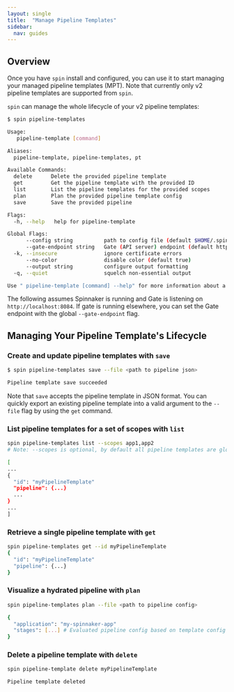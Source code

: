 ```yaml
---
layout: single
title:  "Manage Pipeline Templates"
sidebar:
  nav: guides
---
```




## Overview

Once you have `spin` install and configured, you can use it to start
managing your managed pipeline templates (MPT). Note that currently only v2
pipeline templates are supported from `spin`.

`spin` can manage the whole lifecycle of your v2 pipeline templates:

```bash
$ spin pipeline-templates

Usage:
   pipeline-template [command]

Aliases:
  pipeline-template, pipeline-templates, pt

Available Commands:
  delete      Delete the provided pipeline template
  get         Get the pipeline template with the provided ID
  list        List the pipeline templates for the provided scopes
  plan        Plan the provided pipeline template config
  save        Save the provided pipeline

Flags:
  -h, --help   help for pipeline-template

Global Flags:
      --config string          path to config file (default $HOME/.spin/config)
      --gate-endpoint string   Gate (API server) endpoint (default http://localhost:8084)
  -k, --insecure               ignore certificate errors
      --no-color               disable color (default true)
      --output string          configure output formatting
  -q, --quiet                  squelch non-essential output

Use " pipeline-template [command] --help" for more information about a command.
```

The following assumes Spinnaker is running and Gate is
listening on `http://localhost:8084`. If gate is running elsewhere,
you can set the Gate endpoint with the global `--gate-endpoint` flag.

## Managing Your Pipeline Template's Lifecycle

### Create and update pipeline templates with `save`

```bash
$ spin pipeline-templates save --file <path to pipeline json>

Pipeline template save succeeded
```

Note that `save` accepts the pipeline template in JSON format. You can quickly export an
existing pipeline template into a valid argument to the `--file` flag by using the `get` command.

### List pipeline templates for a set of scopes with `list`

```bash
spin pipeline-templates list --scopes app1,app2
# Note: --scopes is optional, by default all pipeline templates are global.

[
...
{
  "id": "myPipelineTemplate"
  "pipeline": {...}
  ...
}
...
]

```

### Retrieve a single pipeline template with `get`

```bash
spin pipeline-templates get --id myPipelineTemplate
{
  "id": "myPipelineTemplate"
  "pipeline": {...}
}
```

### Visualize a hydrated pipeline with `plan`

```bash
spin pipeline-templates plan --file <path to pipeline config>

{
  "application": "my-spinnaker-app"
  "stages": [...] # Evaluated pipeline config based on template config values.
}
```

### Delete a pipeline template with `delete`

```bash
spin pipeline-template delete myPipelineTemplate

Pipeline template deleted
```
